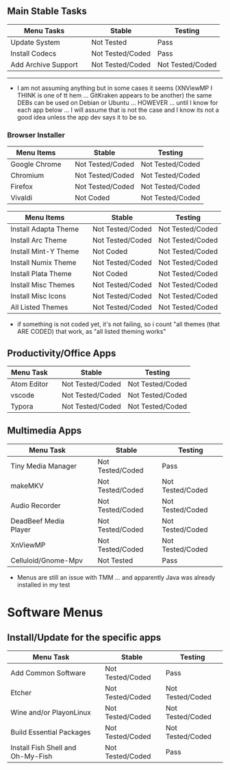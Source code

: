 ## Main Stable Tasks

| Menu Tasks          |     | Stable           | Testing          |
| ------------------- | --- | ---------------- | ---------------- |
| Update System       |     | Not Tested       | Pass             |
| Install Codecs      |     | Not Tested/Coded | Pass             |
| Add Archive Support |     | Not Tested/Coded | Not Tested/Coded |

---

- I am not assuming anything but in some cases it seems (XNViewMP I THINK is one of tt hem ... GitKraken appears to be another) the same DEBs can be used on Debian or Ubuntu ... HOWEVER ... until I know for each app below ... I will assume that is not the case and I know its not a good idea unless the app dev says it to be so.

### Browser Installer

| Menu Items    |     | Stable           | Testing          |
| ------------- | --- | ---------------- | ---------------- |
| Google Chrome |     | Not Tested/Coded | Not Tested/Coded |
| Chromium      |     | Not Tested/Coded | Not Tested/Coded |
| Firefox       |     | Not Tested/Coded | Not Tested/Coded |
| Vivaldi       |     | Not Coded        | Not Tested/Coded |

| Menu Items           |     | Stable           | Testing          |
| -------------------- | --- | ---------------- | ---------------- |
| Install Adapta Theme |     | Not Tested/Coded | Not Tested/Coded |
| Install Arc Theme    |     | Not Tested/Coded | Not Tested/Coded |
| Install Mint-Y Theme |     | Not Coded        | Not Tested/Coded |
| Install Numix Theme  |     | Not Tested/Coded | Not Tested/Coded |
| Install Plata Theme  |     | Not Coded        | Not Tested/Coded |
| Install Misc Themes  |     | Not Tested/Coded | Not Tested/Coded |
| Install Misc Icons   |     | Not Tested/Coded | Not Tested/Coded |
| All Listed Themes    |     | Not Tested/Coded | Not Tested/Coded |

- if something is not coded yet, it's not failing, so i count "all themes (that ARE CODED) that work, as "all listed theming works"

## Productivity/Office Apps

| Menu Task   |     | Stable           | Testing          |
| ----------- | --- | ---------------- | ---------------- |
| Atom Editor |     | Not Tested/Coded | Not Tested/Coded |
| vscode      |     | Not Tested/Coded | Not Tested/Coded |
| Typora      |     | Not Tested/Coded | Not Tested/Coded |

## Multimedia Apps

| Menu Task             |     | Stable           | Testing          |
| --------------------- | --- | ---------------- | ---------------- |
| Tiny Media Manager    |     | Not Tested/Coded | Pass |
| makeMKV               |     | Not Tested/Coded | Not Tested/Coded |
| Audio Recorder        |     | Not Tested/Coded | Not Tested/Coded |
| DeadBeef Media Player |     | Not Tested/Coded | Not Tested/Coded |
| XnViewMP              |     | Not Tested/Coded | Not Tested/Coded |
| Celluloid/Gnome-Mpv   |     | Not Tested       | Pass             |

- Menus are still an issue with TMM ... and apparently Java was already installed in my test 


# Software Menus

## Install/Update for the specific apps

| Menu Task                         |     | Stable           | Testing          |
| --------------------------------- | --- | ---------------- | ---------------- |
| Add Common Software               |     | Not Tested/Coded | Pass             |
| Etcher                            |     | Not Tested/Coded | Not Tested/Coded |
| Wine and/or PlayonLinux           |     | Not Tested/Coded | Not Tested/Coded |
| Build Essential Packages          |     | Not Tested/Coded | Not Tested/Coded |
| Install Fish Shell and Oh-My-Fish |     | Not Tested/Coded | Pass             |

